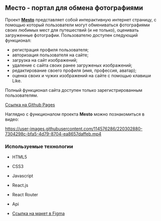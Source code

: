 ## Место - портал для обмена фотографиями

Проект [**Mesto**](https://mikhailyandex.github.io/react-mesto-auth/) представляет собой интерактивную интернет страницу, с помощью который пользователи могут обмениваться фотографиями своих любимых мест для путешествий (и не только), оценивать загруженные фотографии. 
Пользователю доступен следующий функционал:
- регистрация профиля пользователя;
- авторизация пользователя на сайте;
- загрузка на сайт изображений;
- удаление с сайта своих ранее загруженых изображений;
- редактирование своего профиля (имя, профессия, аватар);
- оценка своих и чужих изображений на сайте с помощью клавиши Like.

Полный функционал сайта доступен только зарегистрированным пользователям.

[Ссылка на Github Pages](https://mikhailyandex.github.io/react-mesto-auth/)

Наглядно c функционалом проекта **Mesto** можно познакомиться в видео:

https://user-images.githubusercontent.com/114576286/220302880-7304298c-bfa5-4d79-8704-ea8657daffeb.mp4

### Используемые технологии
* HTML5
* CSS3
* Javascript
* React.js
* React Router
* Api

* [Ссылка на макет в Figma](https://www.figma.com/file/5H3gsn5lIGPwzBPby9jAOo/JavaScript.-Sprint-12?node-id=0-1&t=A0DuF7agNYuCr5jN-0)
